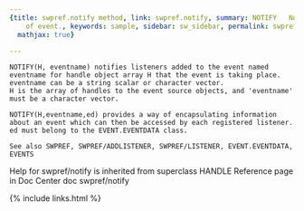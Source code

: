 ```yaml
---
{title: swpref.notify method, link: swpref.notify, summary: NOTIFY   Notify listeners
    of event., keywords: sample, sidebar: sw_sidebar, permalink: swpref_notify, folder: swpref,
  mathjax: true}

---
```

    NOTIFY(H, eventname) notifies listeners added to the event named 
    eventname for handle object array H that the event is taking place. 
    eventname can be a string scalar or character vector.  
    H is the array of handles to the event source objects, and 'eventname'
    must be a character vector.
 
    NOTIFY(H,eventname,ed) provides a way of encapsulating information 
    about an event which can then be accessed by each registered listener.
    ed must belong to the EVENT.EVENTDATA class.
 
    See also SWPREF, SWPREF/ADDLISTENER, SWPREF/LISTENER, EVENT.EVENTDATA, EVENTS
Help for swpref/notify is inherited from superclass HANDLE
    Reference page in Doc Center
       doc swpref/notify

{% include links.html %}
